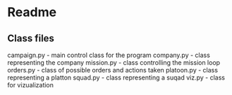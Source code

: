 # Readme

## Class files
campaign.py - main control class for the program
company.py - class representing the company
mission.py - class controlling the mission loop
orders.py - class of possible orders and actions taken
platoon.py - class representing a platton
squad.py - class representing a suqad
viz.py - class for vizualization
